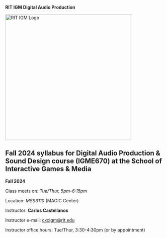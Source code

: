 **RIT IGM Digital Audio Production**

<img src="img/Ai4R-kdV_400x400.jpg" width="400" height="400" alt="RIT IGM Logo">

## Fall 2024 syllabus for Digital Audio Production & Sound Design course (IGME670) at the School of Interactive Games & Media ##

**Fall 2024**

Class meets on: _Tue/Thur, 5pm-6:15pm_

Location: _MSS3110_ (MAGIC Center)

Instructor: __Carlos Castellanos__

Instructor e-mail: cxcigm@rit.edu

Instructor office hours: Tue/Thur, 3:30-4:30pm (or by appointment)